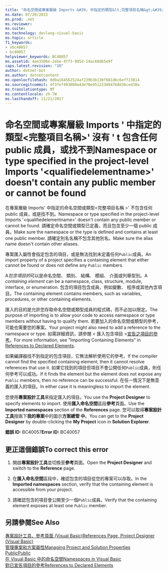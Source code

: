 ```yaml
---
title: "命名空間或專案層級 Imports &#39; 中指定的類型&lt;完整項目名稱&gt;&#39; 沒有 &#39; t 包含任何 public 成員，或找不到"
ms.date: 07/20/2015
ms.prod: .net
ms.reviewer: 
ms.suite: 
ms.technology: devlang-visual-basic
ms.topic: article
f1_keywords:
- vbc40057
- bc40057
helpviewer_keywords: BC40057
ms.assetid: 4ae3506e-2ebe-4ff3-995d-14ac60db5e9f
caps.latest.revision: "10"
author: dotnet-bot
ms.author: dotnetcontent
ms.openlocfilehash: 0d0a164562524af239b3b130f681dbc6eff23814
ms.sourcegitcommit: 4f3fef493080a43e70e951223894768d36ce430a
ms.translationtype: MT
ms.contentlocale: zh-TW
ms.lasthandoff: 11/21/2017
---
```

# <a name="namespace-or-type-specified-in-the-project-level-imports-39ltqualifiedelementnamegt39-doesn39t-contain-any-public-member-or-cannot-be-found"></a><span data-ttu-id="47ab1-102">命名空間或專案層級 Imports &#39; 中指定的類型&lt;完整項目名稱&gt;&#39; 沒有 &#39; t 包含任何 public 成員，或找不到</span><span class="sxs-lookup"><span data-stu-id="47ab1-102">Namespace or type specified in the project-level Imports &#39;&lt;qualifiedelementname&gt;&#39; doesn&#39;t contain any public member or cannot be found</span></span>
<span data-ttu-id="47ab1-103">在專案層級 Imports' 中指定的命名空間或類型\<完整項目名稱 >' 不包含任何 public 成員，或是找不到。</span><span class="sxs-lookup"><span data-stu-id="47ab1-103">Namespace or type specified in the project-level Imports '\<qualifiedelementname>' doesn't contain any public member or cannot be found.</span></span> <span data-ttu-id="47ab1-104">請確定命名空間或類型已定義，而且包含至少一個 public 成員。</span><span class="sxs-lookup"><span data-stu-id="47ab1-104">Make sure the namespace or the type is defined and contains at least one public member.</span></span> <span data-ttu-id="47ab1-105">請確定別名名稱不包含其他別名。</span><span class="sxs-lookup"><span data-stu-id="47ab1-105">Make sure the alias name doesn't contain other aliases.</span></span>  
  
 <span data-ttu-id="47ab1-106">專案匯入屬性會指定包含的項目，或是無法找到未定義任何`Public`成員。</span><span class="sxs-lookup"><span data-stu-id="47ab1-106">An import property of a project specifies a containing element that either cannot be found or does not define any `Public` members.</span></span>  
  
 <span data-ttu-id="47ab1-107">A*包含項目的*可以是命名空間、 類別、 結構、 模組、 介面或列舉型別。</span><span class="sxs-lookup"><span data-stu-id="47ab1-107">A *containing element* can be a namespace, class, structure, module, interface, or enumeration.</span></span> <span data-ttu-id="47ab1-108">包含的項目包含成員，例如變數、 程序或其他內含項目。</span><span class="sxs-lookup"><span data-stu-id="47ab1-108">The containing element contains members, such as variables, procedures, or other containing elements.</span></span>  
  
 <span data-ttu-id="47ab1-109">匯入的目的是允許您存取命名空間或類型成員的程式碼，而不必加以限定。</span><span class="sxs-lookup"><span data-stu-id="47ab1-109">The purpose of importing is to allow your code to access namespace or type members without having to qualify them.</span></span> <span data-ttu-id="47ab1-110">若要加入的命名空間或類型的參考，可能也需要您的專案。</span><span class="sxs-lookup"><span data-stu-id="47ab1-110">Your project might also need to add a reference to the namespace or type.</span></span> <span data-ttu-id="47ab1-111">如需詳細資訊，請參閱 < 匯入包含項目 >[宣告之項目的參考](../../../visual-basic/programming-guide/language-features/declared-elements/references-to-declared-elements.md)。</span><span class="sxs-lookup"><span data-stu-id="47ab1-111">For more information, see "Importing Containing Elements" in [References to Declared Elements](../../../visual-basic/programming-guide/language-features/declared-elements/references-to-declared-elements.md).</span></span>  
  
 <span data-ttu-id="47ab1-112">如果編譯器找不到指定的包含項目，它無法解析使用它的參考。</span><span class="sxs-lookup"><span data-stu-id="47ab1-112">If the compiler cannot find the specified containing element, then it cannot resolve references that use it.</span></span> <span data-ttu-id="47ab1-113">如果它找到的項目但項目不會公開任何`Public`成員，則任何參考可以成功。</span><span class="sxs-lookup"><span data-stu-id="47ab1-113">If it finds the element but the element does not expose any `Public` members, then no reference can be successful.</span></span> <span data-ttu-id="47ab1-114">在任一情況下是無意義的匯入的項目。</span><span class="sxs-lookup"><span data-stu-id="47ab1-114">In either case it is meaningless to import the element.</span></span>  
  
 <span data-ttu-id="47ab1-115">您使用**專案設計工具**來指定匯入的項目。</span><span class="sxs-lookup"><span data-stu-id="47ab1-115">You use the **Project Designer** to specify elements to import.</span></span> <span data-ttu-id="47ab1-116">使用**匯入命名空間**區段**參考**頁面。</span><span class="sxs-lookup"><span data-stu-id="47ab1-116">Use the **Imported namespaces** section of the **References** page.</span></span> <span data-ttu-id="47ab1-117">您可以取得**專案設計工具**按兩下**我的專案**中的圖示**方案總管 中**。</span><span class="sxs-lookup"><span data-stu-id="47ab1-117">You can get to the **Project Designer** by double-clicking the **My Project** icon in **Solution Explorer**.</span></span>  
  
 <span data-ttu-id="47ab1-118">**錯誤 ID:** BC40057</span><span class="sxs-lookup"><span data-stu-id="47ab1-118">**Error ID:** BC40057</span></span>  
  
## <a name="to-correct-this-error"></a><span data-ttu-id="47ab1-119">更正這個錯誤</span><span class="sxs-lookup"><span data-stu-id="47ab1-119">To correct this error</span></span>  
  
1.  <span data-ttu-id="47ab1-120">開啟**專案設計工具**並切換至**參考**頁面。</span><span class="sxs-lookup"><span data-stu-id="47ab1-120">Open the **Project Designer** and switch to the **Reference** page.</span></span>  
  
2.  <span data-ttu-id="47ab1-121">在**匯入命名空間**區段中，確認包含的項目從您的專案可以存取。</span><span class="sxs-lookup"><span data-stu-id="47ab1-121">In the **Imported namespaces** section, verify that the containing element is accessible from your project.</span></span>  
  
3.  <span data-ttu-id="47ab1-122">請確認包含的項目會公開至少一個`Public`成員。</span><span class="sxs-lookup"><span data-stu-id="47ab1-122">Verify that the containing element exposes at least one `Public` member.</span></span>  
  
## <a name="see-also"></a><span data-ttu-id="47ab1-123">另請參閱</span><span class="sxs-lookup"><span data-stu-id="47ab1-123">See Also</span></span>  
 [<span data-ttu-id="47ab1-124">專案設計工具、參考頁面 (Visual Basic)</span><span class="sxs-lookup"><span data-stu-id="47ab1-124">References Page, Project Designer (Visual Basic)</span></span>](/visualstudio/ide/reference/references-page-project-designer-visual-basic)  
 [<span data-ttu-id="47ab1-125">管理專案和方案屬性</span><span class="sxs-lookup"><span data-stu-id="47ab1-125">Managing Project and Solution Properties</span></span>](/visualstudio/ide/managing-project-and-solution-properties)  
 [<span data-ttu-id="47ab1-126">Public</span><span class="sxs-lookup"><span data-stu-id="47ab1-126">Public</span></span>](../../../visual-basic/language-reference/modifiers/public.md)  
 [<span data-ttu-id="47ab1-127">在 Visual Basic 中的命名空間</span><span class="sxs-lookup"><span data-stu-id="47ab1-127">Namespaces in Visual Basic</span></span>](../../../visual-basic/programming-guide/program-structure/namespaces.md)  
 [<span data-ttu-id="47ab1-128">對已宣告項目的參考</span><span class="sxs-lookup"><span data-stu-id="47ab1-128">References to Declared Elements</span></span>](../../../visual-basic/programming-guide/language-features/declared-elements/references-to-declared-elements.md)
